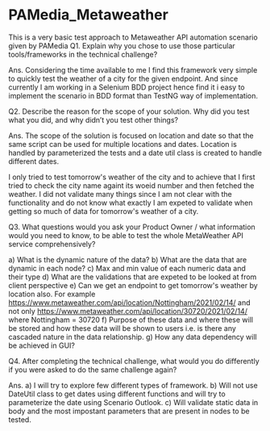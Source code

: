 # PAMedia_Metaweather
This is a very basic test approach to Metaweather API automation scenario given by PAMedia
Q1. Explain why you chose to use those particular tools/frameworks in the technical challenge?

Ans. Considering the time available to me I find this framework very simple to quickly test the weather of a city for the given endpoint.
And since currently I am working in a Selenium BDD project hence find it i easy to implement the scenario in BDD format than TestNG way of implementation.

Q2. Describe the reason for the scope of your solution. Why did you test what you did, and why didn’t you test other things?

Ans. The scope of the solution is focused on location and date so that the same script can be used for multiple locations and dates. Location is handled by
parameterized the tests and a date util class is created to handle different dates.

I only tried to test tomorrow's weather of the city and to achieve that I first tried to check the city name againt its woeid number and then fetched the weather.
I did not validate many things since I am not clear with the functionality and do not know what exactly I am expeted to  validate when getting so much of data
for tomorrow's weather of a city.

Q3. What questions would you ask your Product Owner / what information would you need to know, to be able to test the whole MetaWeather API service comprehensively?

a) What is the dynamic nature of the data?
b) What are the data that are dynamic in each node?
c) Max and min value of each numeric data and their type
d) What are the validations that are expeted to be looked at from client perspective
e) Can we get an endpoint to get tomorrow's weather by location also.
For example https://www.metaweather.com/api/location/Nottingham/2021/02/14/ and not only https://www.metaweather.com/api/location/30720/2021/02/14/
where Nottingham = 30720
f) Purpose of these data and where these will be stored and how these data will be shown to users i.e. is there any cascaded nature in the data relationship.
g) How any data dependency will be achieved in GUI?

Q4. After completing the technical challenge, what would you do differently if you were asked to do the same challenge again?

Ans. a) I will try to explore few different types of framework.
b) Will not use DateUtil class to get dates using different functions and will try to parameterize the date using Scenario Outlook.
c) Will validate static data in body and the most impostant parameters that are present in nodes to be tested.
